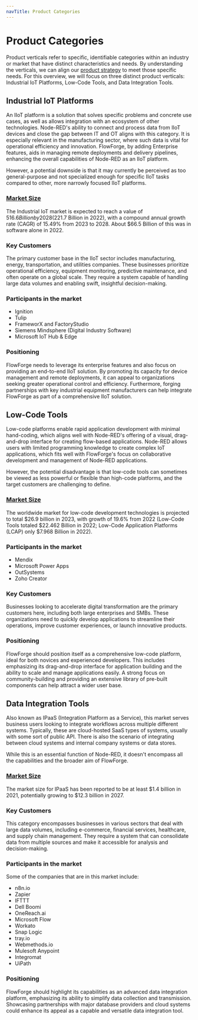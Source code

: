 ```yaml
---
navTitle: Product Categories
---
```


# Product Categories

Product verticals refer to specific, identifiable categories within an industry or market that have distinct characteristics and needs. By understanding the verticals, we can align our [product strategy](./strategy.md) to meet those specific needs. For this overview, we will focus on three distinct product verticals: Industrial IoT Platforms, Low-Code Tools, and Data Integration Tools.

## Industrial IoT Platforms

An IIoT platform is a solution that solves specific problems and concrete use cases, as well as allows integration with an ecosystem of other technologies. Node-RED's ability to connect and process data from IIoT devices and close the gap between IT and OT aligns with this category. It is especially relevant in the manufacturing sector, where such data is vital for operational efficiency and innovation. FlowForge, by adding Enterprise features, aids in managing remote deployments and delivery pipelines, enhancing the overall capabilities of Node-RED as an IIoT platform.

However, a potential downside is that it may currently be perceived as too general-purpose and not specialized enough for specific IIoT tasks compared to other, more narrowly focused IIoT platforms.

### [Market Size](https://www.imarcgroup.com/industrial-iot-market)

The Industrial IoT market is expected to reach a value of $516.6 Billion by 2028 ($221.7 Billion in 2022), with a compound annual growth rate (CAGR) of 15.49% from 2023 to 2028. About $66.5 Billion of this was in software alone in 2022.

### Key Customers

The primary customer base in the IIoT sector includes manufacturing, energy, transportation, and utilities companies. These businesses prioritize operational efficiency, equipment monitoring, predictive maintenance, and often operate on a global scale. They require a system capable of handling large data volumes and enabling swift, insightful decision-making.

### Participants in the market

- Ignition
- Tulip
- FrameworX and FactoryStudio
- Siemens Mindsphere (Digital Industry Software)
- Microsoft IoT Hub & Edge

### Positioning

FlowForge needs to leverage its enterprise features and also focus on providing an end-to-end IIoT solution. By promoting its capacity for device management and remote deployments, it can appeal to organizations seeking greater operational control and efficiency. Furthermore, forging partnerships with key industrial equipment manufacturers can help integrate FlowForge as part of a comprehensive IIoT solution.

## Low-Code Tools

Low-code platforms enable rapid application development with minimal hand-coding, which aligns well with Node-RED's offering of a visual, drag-and-drop interface for creating flow-based applications. Node-RED allows users with limited programming knowledge to create complex IoT applications, which fits well with FlowForge's focus on collaborative development and management of Node-RED applications.

However, the potential disadvantage is that low-code tools can sometimes be viewed as less powerful or flexible than high-code platforms, and the target customers are challenging to define.

### [Market Size](https://www.gartner.com/en/newsroom/press-releases/2022-12-13-gartner-forecasts-worldwide-low-code-development-technologies-market-to-grow-20-percent-in-2023)

The worldwide market for low-code development technologies is projected to total $26.9 billion in 2023, with growth of 19.6% from 2022 (Low-Code Tools totaled $22.462 Billion in 2022; Low-Code Application Platforms (LCAP) only $7.968 Billion in 2022).

### Participants in the market

- Mendix
- Microsoft Power Apps
- OutSystems
- Zoho Creator

### Key Customers

Businesses looking to accelerate digital transformation are the primary customers here, including both large enterprises and SMBs. These organizations need to quickly develop applications to streamline their operations, improve customer experiences, or launch innovative products.

### Positioning

FlowForge should position itself as a comprehensive low-code platform, ideal for both novices and experienced developers. This includes emphasizing its drag-and-drop interface for application building and the ability to scale and manage applications easily. A strong focus on community-building and providing an extensive library of pre-built components can help attract a wider user base.

## Data Integration Tools

Also known as IPaaS (Integration Platform as a Service), this market serves business users looking to integrate workflows across multiple different systems. Typically, these are cloud-hosted SaaS types of systems, usually with some sort of public API. There is also the scenario of integrating between cloud systems and internal company systems or data stores.

While this is an essential function of Node-RED, it doesn't encompass all the capabilities and the broader aim of FlowForge.

### [Market Size](https://www.vynzresearch.com/ict-media/global-ipaas-market)

The market size for IPaaS has been reported to be at least $1.4 billion in 2021, potentially growing to $12.3 billion in 2027.

### Key Customers

This category encompasses businesses in various sectors that deal with large data volumes, including e-commerce, financial services, healthcare, and supply chain management. They require a system that can consolidate data from multiple sources and make it accessible for analysis and decision-making.

### Participants in the market

Some of the companies that are in this market include:
- n8n.io
- Zapier
- IFTTT
- Dell Boomi
- OneReach.ai
- Microsoft Flow
- Workato
- Snap Logic
- tray.io
- Webmethods.io
- Mulesoft Anypoint
- Integromat
- UiPath

### Positioning

FlowForge should highlight its capabilities as an advanced data integration platform, emphasizing its ability to simplify data collection and transmission. Showcasing partnerships with major database providers and cloud systems could enhance its appeal as a capable and versatile data integration tool.
